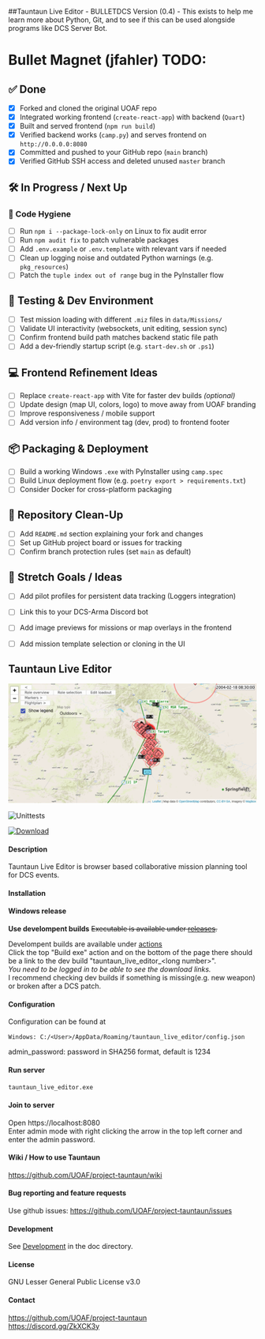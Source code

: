 ##Tauntaun Live Editor - BULLETDCS Version (0.4) - This exists to help me learn more about Python, Git, and to see if this can be used alongside programs like DCS Server Bot. 



# Bullet Magnet (jfahler) TODO: 

## ✅ Done
- [x] Forked and cloned the original UOAF repo
- [x] Integrated working frontend (`create-react-app`) with backend (`Quart`)
- [x] Built and served frontend (`npm run build`)
- [x] Verified backend works (`camp.py`) and serves frontend on `http://0.0.0.0:8080`
- [x] Committed and pushed to your GitHub repo (`main` branch)
- [x] Verified GitHub SSH access and deleted unused `master` branch

## 🛠️ In Progress / Next Up

### 🔧 Code Hygiene
- [ ] Run `npm i --package-lock-only` on Linux to fix audit error
- [ ] Run `npm audit fix` to patch vulnerable packages
- [ ] Add `.env.example` or `.env.template` with relevant vars if needed
- [ ] Clean up logging noise and outdated Python warnings (e.g. `pkg_resources`)
- [ ] Patch the `tuple index out of range` bug in the PyInstaller flow

## 🧪 Testing & Dev Environment
- [ ] Test mission loading with different `.miz` files in `data/Missions/`
- [ ] Validate UI interactivity (websockets, unit editing, session sync)
- [ ] Confirm frontend build path matches backend static file path
- [ ] Add a dev-friendly startup script (e.g. `start-dev.sh` or `.ps1`)

## 💻 Frontend Refinement Ideas
- [ ] Replace `create-react-app` with Vite for faster dev builds *(optional)*
- [ ] Update design (map UI, colors, logo) to move away from UOAF branding
- [ ] Improve responsiveness / mobile support
- [ ] Add version info / environment tag (dev, prod) to frontend footer

## 📦 Packaging & Deployment
- [ ] Build a working Windows `.exe` with PyInstaller using `camp.spec`
- [ ] Build Linux deployment flow (e.g. `poetry export > requirements.txt`)
- [ ] Consider Docker for cross-platform packaging

## 📁 Repository Clean-Up
- [ ] Add `README.md` section explaining your fork and changes
- [ ] Set up GitHub project board or issues for tracking
- [ ] Confirm branch protection rules (set `main` as default)

## 🧠 Stretch Goals / Ideas
- [ ] Add pilot profiles for persistent data tracking (Loggers integration)
- [ ] Link this to your DCS-Arma Discord bot
- [ ] Add image previews for missions or map overlays in the frontend
- [ ] Add mission template selection or cloning in the UI


## Tauntaun Live Editor

![Screenshot](https://github.com/UOAF/project-tauntaun/raw/v0.1.0/images/screenshot.png)

![Unittests](https://github.com/UOAF/project-tauntaun/workflows/Unittests/badge.svg)

[![Download](https://img.shields.io/github/downloads/UOAF/project-tauntaun/total?label=Download)](https://github.com/UOAF/project-tauntaun/releases)

#### Description
Tauntaun Live Editor is browser based collaborative mission planning tool for DCS events.

#### Installation
#### Windows release
**Use develompent builds** ~~Executable is available under [releases](https://github.com/UOAF/project-tauntaun/releases).~~
    
Develompent builds are available under [actions](https://github.com/UOAF/project-tauntaun/actions/workflows/exe.yml)   
Click the top "Build exe" action and on the bottom of the page there should be a link to the dev build "tauntaun_live_editor_\<long number\>".    
_You need to be logged in to be able to see the download links._    
I recommend checking dev builds if something is missing(e.g. new weapon) or broken after a DCS patch.

#### Configuration
Configuration can be found at
```
Windows: C:/<User>/AppData/Roaming/tauntaun_live_editor/config.json
```
admin_password: password in SHA256 format, default is 1234
#### Run server
```
tauntaun_live_editor.exe
```

#### Join to server
Open https://localhost:8080  
Enter admin mode with right clicking the arrow in the top left corner and enter the admin password. 

#### Wiki / How to use Tauntaun
https://github.com/UOAF/project-tauntaun/wiki

#### Bug reporting and feature requests
Use github issues:
https://github.com/UOAF/project-tauntaun/issues

#### Development
See [Development](doc/Development.md) in the doc directory.

#### License 
GNU Lesser General Public License v3.0

#### Contact
https://github.com/UOAF/project-tauntaun  
https://discord.gg/ZkXCK3y

